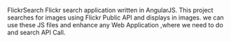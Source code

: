 FlickrSearch
Flickr search application written in AngularJS. 
This project searches for images using Flickr Public API and displays in images. we can use these JS files and enhance any Web Application ,where we need to  do and search API Call.

